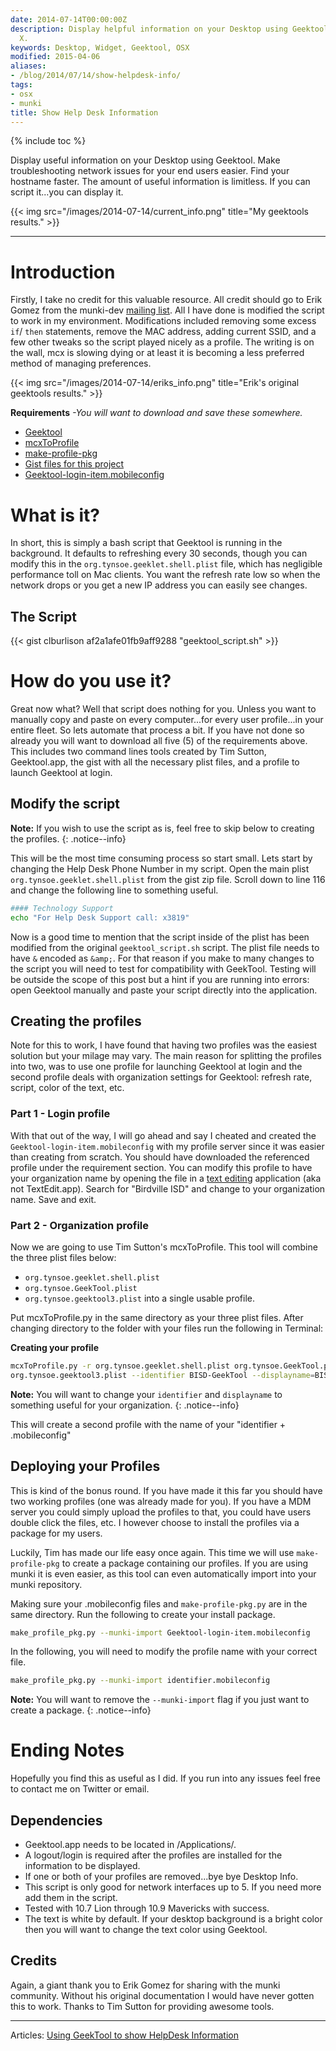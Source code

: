 ```yaml
---
date: 2014-07-14T00:00:00Z
description: Display helpful information on your Desktop using Geektool on Mac OS
  X.
keywords: Desktop, Widget, Geektool, OSX
modified: 2015-04-06
aliases:
- /blog/2014/07/14/show-helpdesk-info/
tags:
- osx
- munki
title: Show Help Desk Information
---
```


{% include toc %}

Display useful information on your Desktop using Geektool. Make troubleshooting network issues for your end users easier. Find your hostname faster. The amount of useful information is limitless. If you can script it...you can display it.  

{{< img src="/images/2014-07-14/current_info.png" title="My geektools results." >}}

---

# Introduction
Firstly, I take no credit for this valuable resource. All credit should go to Erik Gomez from the munki-dev [mailing list](https://groups.google.com/forum/?fromgroups#!topic/munki-dev/jxs3ljEFbJY). All I have done is modified the script to work in my environment. Modifications included removing some excess ``if``/ ``then`` statements, remove the MAC address, adding current SSID, and a few other tweaks so the script played nicely as a profile. The writing is on the wall, mcx is slowing dying or at least it is becoming a less preferred method of managing preferences.

{{< img src="/images/2014-07-14/eriks_info.png" title="Erik's original geektools results." >}}


**Requirements** *-You will want to download and save these somewhere.*

* [Geektool](http://projects.tynsoe.org/en/geektool/download.php)
* [mcxToProfile](https://github.com/timsutton/mcxToProfile)
* [make-profile-pkg](https://github.com/timsutton/make-profile-pkg)
* [Gist files for this project](https://gist.github.com/clburlison/af2a1afe01fb9aff9288)
* [Geektool-login-item.mobileconfig](/images/2014-07-14/Geektool-login-item.mobileconfig)

# What is it?
In short, this is simply a bash script that Geektool is running in the background. It defaults to refreshing every 30 seconds, though you can modify this in the ``org.tynsoe.geeklet.shell.plist`` file, which has negligible performance toll on Mac clients. You want the refresh rate low so when the network drops or you get a new IP address you can easily see changes.

## The Script

{{< gist clburlison af2a1afe01fb9aff9288 "geektool_script.sh" >}}


# How do you use it?
Great now what? Well that script does nothing for you. Unless you want to manually copy and paste on every computer...for every user profile...in your entire fleet. So lets automate that process a bit. If you have not done so already you will want to download all five (5) of the requirements above. This includes two command lines tools created by Tim Sutton, Geektool.app, the gist with all the necessary plist files, and a profile to launch Geektool at login.

## Modify the script

**Note:** If you wish to use the script as is, feel free to skip below to creating the profiles.
{: .notice--info}

This will be the most time consuming process so start small. Lets start by changing the Help Desk Phone Number in my script. Open the main plist ``org.tynsoe.geeklet.shell.plist`` from the gist zip file. Scroll down to line 116 and change the following line to something useful.

```bash
#### Technology Support
echo "For Help Desk Support call: x3819"
```

Now is a good time to mention that the script inside of the plist has been modified from the original ``geektool_script.sh`` script. The plist file needs to have ``&`` encoded as ``&amp;``. For that reason if you make to many changes to the script you will need to test for compatibility with GeekTool. Testing will be outside the scope of this post but a hint if you are running into errors: open Geektool manually and paste your script directly into the application.

## Creating the profiles
Note for this to work, I have found that having two profiles was the easiest solution but your milage may vary. The main reason for splitting the profiles into two, was to use one profile for launching Geektool at login and the second profile deals with organization settings for Geektool: refresh rate, script, color of the text, etc.

### Part 1 - Login profile
With that out of the way, I will go ahead and say I cheated and created the ``Geektool-login-item.mobileconfig`` with my profile server since it was easier than creating from scratch. You should have downloaded the referenced profile under the requirement section. You can modify this profile to have your organization name by opening the file in a [text editing](http://www.barebones.com/products/textwrangler/) application (aka not TextEdit.app). Search for "Birdville ISD" and change to your organization name. Save and exit.

### Part 2 - Organization profile
Now we are going to use Tim Sutton's mcxToProfile. This tool will combine the three plist files below:

* ``org.tynsoe.geeklet.shell.plist``
* ``org.tynsoe.GeekTool.plist``
* ``org.tynsoe.geektool3.plist`` into a single usable profile.

Put mcxToProfile.py in the same directory as your three plist files. After changing directory to the folder with your files run the following in Terminal:

**Creating your profile**
```bash
mcxToProfile.py -r org.tynsoe.geeklet.shell.plist org.tynsoe.GeekTool.plist \
org.tynsoe.geektool3.plist --identifier BISD-GeekTool --displayname=BISD-GeekTool --manage Often
```

**Note:** You will want to change your <code>identifier</code> and <code>displayname</code> to something useful for your organization.
{: .notice--info}

This will create a second profile with the name of your "identifier + .mobileconfig"


## Deploying your Profiles
This is kind of the bonus round. If you have made it this far you should have two working profiles (one was already made for you). If you have a MDM server you could simply upload the profiles to that, you could have users double click the files, etc. I however choose to install the profiles via a package for my users.

Luckily, Tim has made our life easy once again. This time we will use ``make-profile-pkg`` to create a package containing our profiles.  If you are using munki it is even easier, as this tool can even automatically import into your munki repository.

Making sure your .mobileconfig files and ``make-profile-pkg.py`` are in the same directory. Run the following to create your install package.

```bash
make_profile_pkg.py --munki-import Geektool-login-item.mobileconfig
```

In the following, you will need to modify the profile name with your correct file.

```bash
make_profile_pkg.py --munki-import identifier.mobileconfig
```

**Note:** You will want to remove the <code>--munki-import</code> flag if you just want to create a package.
{: .notice--info}

# Ending Notes
Hopefully you find this as useful as I did. If you run into any issues feel free to contact me on Twitter or email.

## Dependencies
* Geektool.app needs to be located in /Applications/.
* A logout/login is required after the profiles are installed for the information to be displayed.
* If one or both of your profiles are removed...bye bye Desktop Info.
* This script is only good for network interfaces up to 5. If you need more add them in the script.
* Tested with 10.7 Lion through 10.9 Mavericks with success.
* The text is white by default. If your desktop background is a bright color then you will want to change the text color using Geektool.

## Credits
Again, a giant thank you to Erik Gomez for sharing with the munki community. Without his original documentation I would have never gotten this to work. Thanks to Tim Sutton for providing awesome tools.  

---

Articles: [Using GeekTool to show HelpDesk Information](https://groups.google.com/forum/?fromgroups#!topic/munki-dev/jxs3ljEFbJY)  
